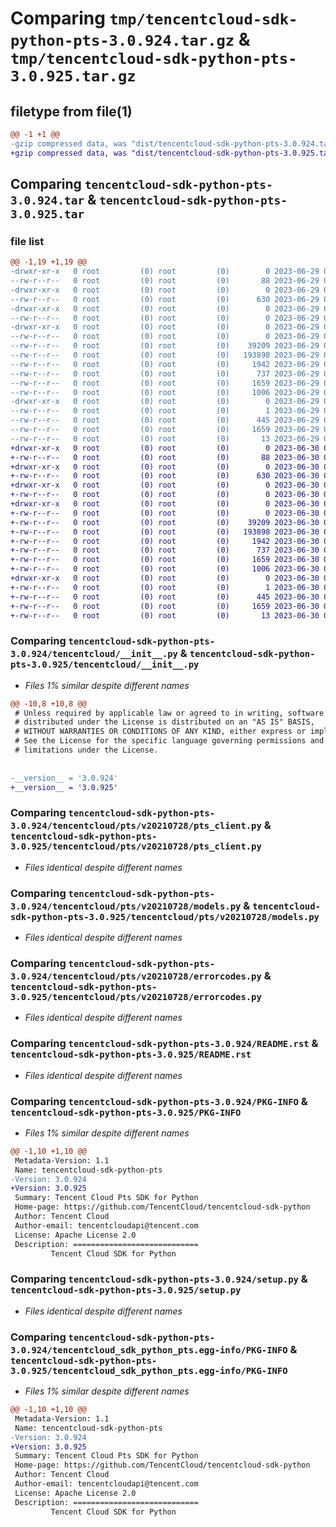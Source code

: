# Comparing `tmp/tencentcloud-sdk-python-pts-3.0.924.tar.gz` & `tmp/tencentcloud-sdk-python-pts-3.0.925.tar.gz`

## filetype from file(1)

```diff
@@ -1 +1 @@
-gzip compressed data, was "dist/tencentcloud-sdk-python-pts-3.0.924.tar", last modified: Thu Jun 29 00:40:02 2023, max compression
+gzip compressed data, was "dist/tencentcloud-sdk-python-pts-3.0.925.tar", last modified: Fri Jun 30 02:19:38 2023, max compression
```

## Comparing `tencentcloud-sdk-python-pts-3.0.924.tar` & `tencentcloud-sdk-python-pts-3.0.925.tar`

### file list

```diff
@@ -1,19 +1,19 @@
-drwxr-xr-x   0 root         (0) root         (0)        0 2023-06-29 00:40:02.000000 tencentcloud-sdk-python-pts-3.0.924/
--rw-r--r--   0 root         (0) root         (0)       88 2023-06-29 00:40:02.000000 tencentcloud-sdk-python-pts-3.0.924/setup.cfg
-drwxr-xr-x   0 root         (0) root         (0)        0 2023-06-29 00:40:02.000000 tencentcloud-sdk-python-pts-3.0.924/tencentcloud/
--rw-r--r--   0 root         (0) root         (0)      630 2023-06-29 00:40:02.000000 tencentcloud-sdk-python-pts-3.0.924/tencentcloud/__init__.py
-drwxr-xr-x   0 root         (0) root         (0)        0 2023-06-29 00:40:02.000000 tencentcloud-sdk-python-pts-3.0.924/tencentcloud/pts/
--rw-r--r--   0 root         (0) root         (0)        0 2023-06-29 00:40:02.000000 tencentcloud-sdk-python-pts-3.0.924/tencentcloud/pts/__init__.py
-drwxr-xr-x   0 root         (0) root         (0)        0 2023-06-29 00:40:02.000000 tencentcloud-sdk-python-pts-3.0.924/tencentcloud/pts/v20210728/
--rw-r--r--   0 root         (0) root         (0)        0 2023-06-29 00:40:02.000000 tencentcloud-sdk-python-pts-3.0.924/tencentcloud/pts/v20210728/__init__.py
--rw-r--r--   0 root         (0) root         (0)    39209 2023-06-29 00:40:02.000000 tencentcloud-sdk-python-pts-3.0.924/tencentcloud/pts/v20210728/pts_client.py
--rw-r--r--   0 root         (0) root         (0)   193898 2023-06-29 00:40:02.000000 tencentcloud-sdk-python-pts-3.0.924/tencentcloud/pts/v20210728/models.py
--rw-r--r--   0 root         (0) root         (0)     1942 2023-06-29 00:40:02.000000 tencentcloud-sdk-python-pts-3.0.924/tencentcloud/pts/v20210728/errorcodes.py
--rw-r--r--   0 root         (0) root         (0)      737 2023-06-29 00:40:02.000000 tencentcloud-sdk-python-pts-3.0.924/README.rst
--rw-r--r--   0 root         (0) root         (0)     1659 2023-06-29 00:40:02.000000 tencentcloud-sdk-python-pts-3.0.924/PKG-INFO
--rw-r--r--   0 root         (0) root         (0)     1006 2023-06-29 00:40:02.000000 tencentcloud-sdk-python-pts-3.0.924/setup.py
-drwxr-xr-x   0 root         (0) root         (0)        0 2023-06-29 00:40:02.000000 tencentcloud-sdk-python-pts-3.0.924/tencentcloud_sdk_python_pts.egg-info/
--rw-r--r--   0 root         (0) root         (0)        1 2023-06-29 00:40:02.000000 tencentcloud-sdk-python-pts-3.0.924/tencentcloud_sdk_python_pts.egg-info/dependency_links.txt
--rw-r--r--   0 root         (0) root         (0)      445 2023-06-29 00:40:02.000000 tencentcloud-sdk-python-pts-3.0.924/tencentcloud_sdk_python_pts.egg-info/SOURCES.txt
--rw-r--r--   0 root         (0) root         (0)     1659 2023-06-29 00:40:02.000000 tencentcloud-sdk-python-pts-3.0.924/tencentcloud_sdk_python_pts.egg-info/PKG-INFO
--rw-r--r--   0 root         (0) root         (0)       13 2023-06-29 00:40:02.000000 tencentcloud-sdk-python-pts-3.0.924/tencentcloud_sdk_python_pts.egg-info/top_level.txt
+drwxr-xr-x   0 root         (0) root         (0)        0 2023-06-30 02:19:38.000000 tencentcloud-sdk-python-pts-3.0.925/
+-rw-r--r--   0 root         (0) root         (0)       88 2023-06-30 02:19:38.000000 tencentcloud-sdk-python-pts-3.0.925/setup.cfg
+drwxr-xr-x   0 root         (0) root         (0)        0 2023-06-30 02:19:38.000000 tencentcloud-sdk-python-pts-3.0.925/tencentcloud/
+-rw-r--r--   0 root         (0) root         (0)      630 2023-06-30 02:19:38.000000 tencentcloud-sdk-python-pts-3.0.925/tencentcloud/__init__.py
+drwxr-xr-x   0 root         (0) root         (0)        0 2023-06-30 02:19:38.000000 tencentcloud-sdk-python-pts-3.0.925/tencentcloud/pts/
+-rw-r--r--   0 root         (0) root         (0)        0 2023-06-30 02:19:38.000000 tencentcloud-sdk-python-pts-3.0.925/tencentcloud/pts/__init__.py
+drwxr-xr-x   0 root         (0) root         (0)        0 2023-06-30 02:19:38.000000 tencentcloud-sdk-python-pts-3.0.925/tencentcloud/pts/v20210728/
+-rw-r--r--   0 root         (0) root         (0)        0 2023-06-30 02:19:38.000000 tencentcloud-sdk-python-pts-3.0.925/tencentcloud/pts/v20210728/__init__.py
+-rw-r--r--   0 root         (0) root         (0)    39209 2023-06-30 02:19:38.000000 tencentcloud-sdk-python-pts-3.0.925/tencentcloud/pts/v20210728/pts_client.py
+-rw-r--r--   0 root         (0) root         (0)   193898 2023-06-30 02:19:38.000000 tencentcloud-sdk-python-pts-3.0.925/tencentcloud/pts/v20210728/models.py
+-rw-r--r--   0 root         (0) root         (0)     1942 2023-06-30 02:19:38.000000 tencentcloud-sdk-python-pts-3.0.925/tencentcloud/pts/v20210728/errorcodes.py
+-rw-r--r--   0 root         (0) root         (0)      737 2023-06-30 02:19:38.000000 tencentcloud-sdk-python-pts-3.0.925/README.rst
+-rw-r--r--   0 root         (0) root         (0)     1659 2023-06-30 02:19:38.000000 tencentcloud-sdk-python-pts-3.0.925/PKG-INFO
+-rw-r--r--   0 root         (0) root         (0)     1006 2023-06-30 02:19:38.000000 tencentcloud-sdk-python-pts-3.0.925/setup.py
+drwxr-xr-x   0 root         (0) root         (0)        0 2023-06-30 02:19:38.000000 tencentcloud-sdk-python-pts-3.0.925/tencentcloud_sdk_python_pts.egg-info/
+-rw-r--r--   0 root         (0) root         (0)        1 2023-06-30 02:19:38.000000 tencentcloud-sdk-python-pts-3.0.925/tencentcloud_sdk_python_pts.egg-info/dependency_links.txt
+-rw-r--r--   0 root         (0) root         (0)      445 2023-06-30 02:19:38.000000 tencentcloud-sdk-python-pts-3.0.925/tencentcloud_sdk_python_pts.egg-info/SOURCES.txt
+-rw-r--r--   0 root         (0) root         (0)     1659 2023-06-30 02:19:38.000000 tencentcloud-sdk-python-pts-3.0.925/tencentcloud_sdk_python_pts.egg-info/PKG-INFO
+-rw-r--r--   0 root         (0) root         (0)       13 2023-06-30 02:19:38.000000 tencentcloud-sdk-python-pts-3.0.925/tencentcloud_sdk_python_pts.egg-info/top_level.txt
```

### Comparing `tencentcloud-sdk-python-pts-3.0.924/tencentcloud/__init__.py` & `tencentcloud-sdk-python-pts-3.0.925/tencentcloud/__init__.py`

 * *Files 1% similar despite different names*

```diff
@@ -10,8 +10,8 @@
 # Unless required by applicable law or agreed to in writing, software
 # distributed under the License is distributed on an "AS IS" BASIS,
 # WITHOUT WARRANTIES OR CONDITIONS OF ANY KIND, either express or implied.
 # See the License for the specific language governing permissions and
 # limitations under the License.
 
 
-__version__ = '3.0.924'
+__version__ = '3.0.925'
```

### Comparing `tencentcloud-sdk-python-pts-3.0.924/tencentcloud/pts/v20210728/pts_client.py` & `tencentcloud-sdk-python-pts-3.0.925/tencentcloud/pts/v20210728/pts_client.py`

 * *Files identical despite different names*

### Comparing `tencentcloud-sdk-python-pts-3.0.924/tencentcloud/pts/v20210728/models.py` & `tencentcloud-sdk-python-pts-3.0.925/tencentcloud/pts/v20210728/models.py`

 * *Files identical despite different names*

### Comparing `tencentcloud-sdk-python-pts-3.0.924/tencentcloud/pts/v20210728/errorcodes.py` & `tencentcloud-sdk-python-pts-3.0.925/tencentcloud/pts/v20210728/errorcodes.py`

 * *Files identical despite different names*

### Comparing `tencentcloud-sdk-python-pts-3.0.924/README.rst` & `tencentcloud-sdk-python-pts-3.0.925/README.rst`

 * *Files identical despite different names*

### Comparing `tencentcloud-sdk-python-pts-3.0.924/PKG-INFO` & `tencentcloud-sdk-python-pts-3.0.925/PKG-INFO`

 * *Files 1% similar despite different names*

```diff
@@ -1,10 +1,10 @@
 Metadata-Version: 1.1
 Name: tencentcloud-sdk-python-pts
-Version: 3.0.924
+Version: 3.0.925
 Summary: Tencent Cloud Pts SDK for Python
 Home-page: https://github.com/TencentCloud/tencentcloud-sdk-python
 Author: Tencent Cloud
 Author-email: tencentcloudapi@tencent.com
 License: Apache License 2.0
 Description: ============================
         Tencent Cloud SDK for Python
```

### Comparing `tencentcloud-sdk-python-pts-3.0.924/setup.py` & `tencentcloud-sdk-python-pts-3.0.925/setup.py`

 * *Files identical despite different names*

### Comparing `tencentcloud-sdk-python-pts-3.0.924/tencentcloud_sdk_python_pts.egg-info/PKG-INFO` & `tencentcloud-sdk-python-pts-3.0.925/tencentcloud_sdk_python_pts.egg-info/PKG-INFO`

 * *Files 1% similar despite different names*

```diff
@@ -1,10 +1,10 @@
 Metadata-Version: 1.1
 Name: tencentcloud-sdk-python-pts
-Version: 3.0.924
+Version: 3.0.925
 Summary: Tencent Cloud Pts SDK for Python
 Home-page: https://github.com/TencentCloud/tencentcloud-sdk-python
 Author: Tencent Cloud
 Author-email: tencentcloudapi@tencent.com
 License: Apache License 2.0
 Description: ============================
         Tencent Cloud SDK for Python
```

